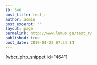 ```yaml
---
ID: 546
post_title: test_r
author: admin
post_excerpt: ""
layout: page
permalink: http://www.lumus.ga/test_r/
published: true
post_date: 2019-04-22 07:54:14
---
```

[wbcr_php_snippet id="464"]